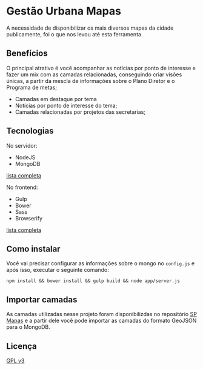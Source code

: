 # Gestão Urbana Mapas

A necessidade de disponibilizar os mais diversos mapas da cidade publicamente, foi o que nos levou até esta ferramenta.

## Benefícios

O principal atrativo é você acompanhar as notícias por ponto de interesse e fazer um mix com as camadas relacionadas, conseguindo criar visões únicas, a partir da mescla de informações sobre o Plano Diretor e o Programa de metas;

* Camadas em destaque por tema
* Notícias por ponto de interesse do tema;
* Camadas relacionadas por projetos das secretarias;

## Tecnologias

No servidor:

* NodeJS
* MongoDB

[lista completa](https://github.com/nucleo-digital/gestaourbana-mapas/blob/master/package.json)

No frontend:

* Gulp
* Bower
* Sass
* Browserify

[lista completa](https://github.com/nucleo-digital/gestaourbana-mapas/blob/master/bower.json)

## Como instalar

Você vai precisar configurar as informações sobre o mongo no ```config.js``` e após isso, executar o seguinte comando:

```npm install && bower install && gulp build && node app/server.js```

## Importar camadas

As camadas utilizadas nesse projeto foram disponibilizdas no repositório [SP Mapas](https://github.com/nucleo-digital/sp-mapas) e a partir dele você pode importar as camadas do formato GeoJSON para o MongoDB.

## Licença

[GPL v3](https://github.com/nucleo-digital/gestaourbana-mapas/blob/master/LICENSE)
